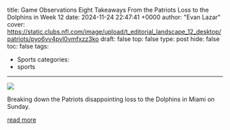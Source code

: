 title: Game Observations Eight Takeaways From the Patriots Loss to the Dolphins in Week 12
date: 2024-11-24 22:47:41 +0000
author: "Evan Lazar"
cover: https://static.clubs.nfl.com/image/upload/t_editorial_landscape_12_desktop/patriots/pyo6vv4pvl0vmfxzz3ko
draft: false
top: false
type: post
hide: false
toc: false
tags:
  - Sports
categories:
  - sports
---

![](https://static.clubs.nfl.com/image/upload/t_editorial_landscape_12_desktop/patriots/pyo6vv4pvl0vmfxzz3ko)

Breaking down the Patriots disappointing loss to the Dolphins in Miami on Sunday.

[read more](https://www.patriots.com/news/game-observations-eight-takeaways-from-the-patriots-loss-to-the-dolphins-in-week-12)
